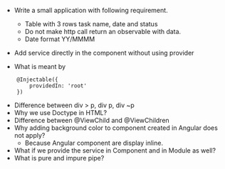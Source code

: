 * Write a small application with following requirement.
    * Table with 3 rows task name, date and status
    * Do not make http call return an observable with data.
    * Date format YY/MMMM

* Add service directly in the component without using provider
* What is meant by 
```
    @Injectable({
        providedIn: 'root'
    })
```
* Difference between div > p, div p, div ~p
* Why we use Doctype in HTML?
* Difference between @ViewChild and @ViewChildren
* Why adding background color to component created in Angular does not apply? 
    * Because Angular component are display inline.
* What if we provide the service in Component and in Module as well?
* What is pure and impure pipe?
